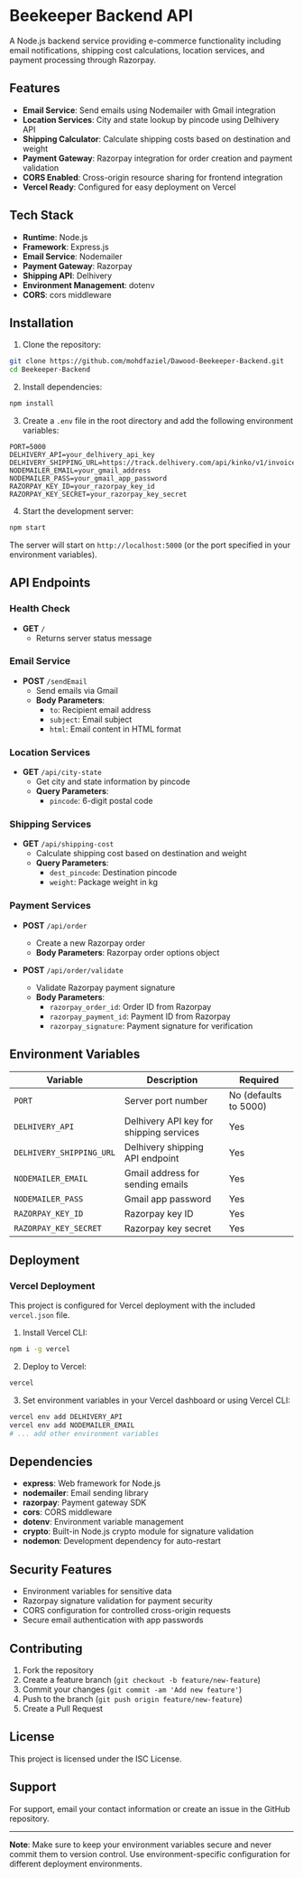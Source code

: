 # Beekeeper Backend API

A Node.js backend service providing e-commerce functionality including email notifications, shipping cost calculations, location services, and payment processing through Razorpay.

## Features

- **Email Service**: Send emails using Nodemailer with Gmail integration
- **Location Services**: City and state lookup by pincode using Delhivery API
- **Shipping Calculator**: Calculate shipping costs based on destination and weight
- **Payment Gateway**: Razorpay integration for order creation and payment validation
- **CORS Enabled**: Cross-origin resource sharing for frontend integration
- **Vercel Ready**: Configured for easy deployment on Vercel

## Tech Stack

- **Runtime**: Node.js
- **Framework**: Express.js
- **Email Service**: Nodemailer
- **Payment Gateway**: Razorpay
- **Shipping API**: Delhivery
- **Environment Management**: dotenv
- **CORS**: cors middleware

## Installation

1. Clone the repository:
```bash
git clone https://github.com/mohdfaziel/Dawood-Beekeeper-Backend.git
cd Beekeeper-Backend
```

2. Install dependencies:
```bash
npm install
```

3. Create a `.env` file in the root directory and add the following environment variables:
```env
PORT=5000
DELHIVERY_API=your_delhivery_api_key
DELHIVERY_SHIPPING_URL=https://track.delhivery.com/api/kinko/v1/invoice/charges/.json
NODEMAILER_EMAIL=your_gmail_address
NODEMAILER_PASS=your_gmail_app_password
RAZORPAY_KEY_ID=your_razorpay_key_id
RAZORPAY_KEY_SECRET=your_razorpay_key_secret
```

4. Start the development server:
```bash
npm start
```

The server will start on `http://localhost:5000` (or the port specified in your environment variables).

## API Endpoints

### Health Check
- **GET** `/`
  - Returns server status message

### Email Service
- **POST** `/sendEmail`
  - Send emails via Gmail
  - **Body Parameters**:
    - `to`: Recipient email address
    - `subject`: Email subject
    - `html`: Email content in HTML format

### Location Services
- **GET** `/api/city-state`
  - Get city and state information by pincode
  - **Query Parameters**:
    - `pincode`: 6-digit postal code

### Shipping Services
- **GET** `/api/shipping-cost`
  - Calculate shipping cost based on destination and weight
  - **Query Parameters**:
    - `dest_pincode`: Destination pincode
    - `weight`: Package weight in kg

### Payment Services
- **POST** `/api/order`
  - Create a new Razorpay order
  - **Body Parameters**: Razorpay order options object

- **POST** `/api/order/validate`
  - Validate Razorpay payment signature
  - **Body Parameters**:
    - `razorpay_order_id`: Order ID from Razorpay
    - `razorpay_payment_id`: Payment ID from Razorpay
    - `razorpay_signature`: Payment signature for verification

## Environment Variables

| Variable | Description | Required |
|----------|-------------|----------|
| `PORT` | Server port number | No (defaults to 5000) |
| `DELHIVERY_API` | Delhivery API key for shipping services | Yes |
| `DELHIVERY_SHIPPING_URL` | Delhivery shipping API endpoint | Yes |
| `NODEMAILER_EMAIL` | Gmail address for sending emails | Yes |
| `NODEMAILER_PASS` | Gmail app password | Yes |
| `RAZORPAY_KEY_ID` | Razorpay key ID | Yes |
| `RAZORPAY_KEY_SECRET` | Razorpay key secret | Yes |

## Deployment

### Vercel Deployment

This project is configured for Vercel deployment with the included `vercel.json` file.

1. Install Vercel CLI:
```bash
npm i -g vercel
```

2. Deploy to Vercel:
```bash
vercel
```

3. Set environment variables in your Vercel dashboard or using Vercel CLI:
```bash
vercel env add DELHIVERY_API
vercel env add NODEMAILER_EMAIL
# ... add other environment variables
```

## Dependencies

- **express**: Web framework for Node.js
- **nodemailer**: Email sending library
- **razorpay**: Payment gateway SDK
- **cors**: CORS middleware
- **dotenv**: Environment variable management
- **crypto**: Built-in Node.js crypto module for signature validation
- **nodemon**: Development dependency for auto-restart

## Security Features

- Environment variables for sensitive data
- Razorpay signature validation for payment security
- CORS configuration for controlled cross-origin requests
- Secure email authentication with app passwords

## Contributing

1. Fork the repository
2. Create a feature branch (`git checkout -b feature/new-feature`)
3. Commit your changes (`git commit -am 'Add new feature'`)
4. Push to the branch (`git push origin feature/new-feature`)
5. Create a Pull Request

## License

This project is licensed under the ISC License.

## Support

For support, email your contact information or create an issue in the GitHub repository.

---

**Note**: Make sure to keep your environment variables secure and never commit them to version control. Use environment-specific configuration for different deployment environments.
